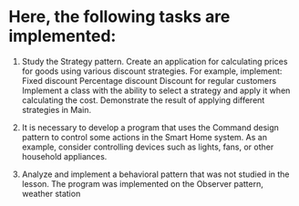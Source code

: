 # Here, the following tasks are implemented:

1. Study the Strategy pattern. Create an application for calculating prices for goods using various discount strategies. For example, implement:
Fixed discount
Percentage discount
Discount for regular customers
Implement a class with the ability to select a strategy and apply it when calculating the cost. Demonstrate the result of applying different strategies in Main.

2. It is necessary to develop a program that uses the Command design pattern to control some actions in the Smart Home system. As an example, consider controlling devices such as lights, fans, or other household appliances.

3. Analyze and implement a behavioral pattern that was not studied in the lesson.
The program was implemented on the Observer pattern, weather station
